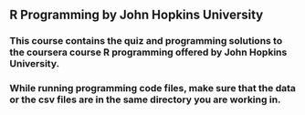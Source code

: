 ## R Programming by John Hopkins University

### This course contains the quiz and programming solutions to the coursera course R programming offered by John Hopkins University.

### While running programming code files, make sure that the data or the csv files are in the same directory you are working in. 